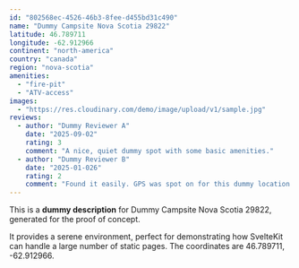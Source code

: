 ```yaml
---
id: "802568ec-4526-46b3-8fee-d455bd31c490"
name: "Dummy Campsite Nova Scotia 29822"
latitude: 46.789711
longitude: -62.912966
continent: "north-america"
country: "canada"
region: "nova-scotia"
amenities:
  - "fire-pit"
  - "ATV-access"
images:
  - "https://res.cloudinary.com/demo/image/upload/v1/sample.jpg"
reviews:
  - author: "Dummy Reviewer A"
    date: "2025-09-02"
    rating: 3
    comment: "A nice, quiet dummy spot with some basic amenities."
  - author: "Dummy Reviewer B"
    date: "2025-01-026"
    rating: 2
    comment: "Found it easily. GPS was spot on for this dummy location."
---
```


This is a **dummy description** for Dummy Campsite Nova Scotia 29822, generated for the proof of concept.

It provides a serene environment, perfect for demonstrating how SvelteKit can handle a large number of static pages. The coordinates are 46.789711, -62.912966.
